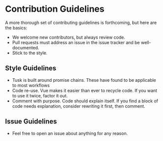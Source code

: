# Contribution Guidelines

A more thorough set of contributing guidelines is forthcoming, but here are the basics:

* We welcome new contributors, but always review code.
* Pull requests must address an issue in the issue tracker and be well-documented.
* Stick to the style.

## Style Guidelines

* Tusk is built around promise chains.  These have found to be applicable to most workflows
* Code re-use.  Vue makes it easier than ever to recycle code.  If you want to use it twice, factor it out.
* Comment with purpose. Code should explain itself. If you find a block of code needs explanation, consider rewriting it first, then comment.

## Issue Guidelines

* Feel free to open an issue about anything for any reason.
